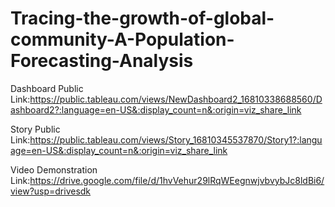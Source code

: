 # Tracing-the-growth-of-global-community-A-Population-Forecasting-Analysis


Dashboard Public Link:https://public.tableau.com/views/NewDashboard2_16810338688560/Dashboard2?:language=en-US&:display_count=n&:origin=viz_share_link

Story Public Link:https://public.tableau.com/views/Story_16810345537870/Story1?:language=en-US&:display_count=n&:origin=viz_share_link

Video Demonstration Link:https://drive.google.com/file/d/1hvVehur29lRqWEegnwjvbvybJc8ldBi6/view?usp=drivesdk
